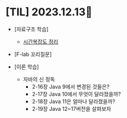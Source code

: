# [TIL] 2023.12.13📒
 
* [자료구조 학습]
  * [시간복잡도 정리](../Study/DataStructure/시간복잡도.md)

* [F-lab 꼬리질문]
  

* [이론 학습]
  * 자바의 신 정독
    * 2-16장 Java 9에서 변경된 것들은?
    * 2-17장 Java 10에서 무엇이 달라졌을까?
    * 2-18장 Java 11은 얼마나 달라졌을까?
    * 2-19장 Java 12~17버전을 살펴보자
